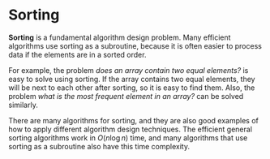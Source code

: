 # Sorting

**Sorting**
is a fundamental algorithm design problem.
Many efficient algorithms
use sorting as a subroutine,
because it is often easier to process
data if the elements are in a sorted order.

For example, the problem _does an array contain
two equal elements?_ is easy to solve using sorting.
If the array contains two equal elements,
they will be next to each other after sorting,
so it is easy to find them.
Also, the problem _what is the most frequent element
in an array?_ can be solved similarly.

There are many algorithms for sorting, and they are
also good examples of how to apply
different algorithm design techniques.
The efficient general sorting algorithms
work in $O(n \log n)$ time,
and many algorithms that use sorting
as a subroutine also
have this time complexity.
